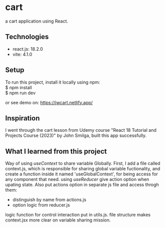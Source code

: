 # cart
a cart application using React.

## Technologies
* react.js: 18.2.0
* vite: 4.1.0

## Setup
To run this project, install it locally using npm:\
$ npm install\
$ npm run dev

or see demo on: https://jwcart.netlify.app/

## Inspiration
I went through the cart lesson from Udemy course "React 18 Tutorial and Projects Course (2023)" by John Smilga, built this app successfully.

## What I learned from this project
Way of using _useContext_ to share variable Globally.
First, I add a file called context.js, which is responsible for sharing global variable fuctionality, and create a function inside it named 'useGlobalContext', for being access for any component that need. using _useReducer_ give action option when upating state.
Also put actions option in separate js file and access throgh them:
* distinguish by name from actions.js
* option logic from reducer.js

logic function for control interaction put in utils.js. 
file structure makes context.jsx more clear on variable sharing mission.



